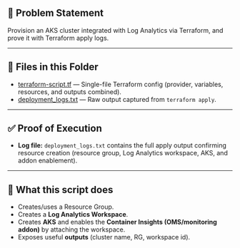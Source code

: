 ## 📌 Problem Statement
Provision an AKS cluster integrated with Log Analytics via Terraform, and prove it with Terraform apply logs.

---

## 📂 Files in this Folder
- [terraform-script.tf](../../Terraform/terraform-script/) — Single-file Terraform config (provider, variables, resources, and outputs combined).
- [deployment_logs.txt](../../Terraform/deployment_logs.txt) — Raw output captured from `terraform apply`.

---

## ✅ Proof of Execution
- **Log file:** `deployment_logs.txt` contains the full apply output confirming resource creation (resource group, Log Analytics workspace, AKS, and addon enablement).


---

## 🔎 What this script does
- Creates/uses a Resource Group.
- Creates a **Log Analytics Workspace**.
- Creates **AKS** and enables the **Container Insights (OMS/monitoring addon)** by attaching the workspace.
- Exposes useful **outputs** (cluster name, RG, workspace id).
